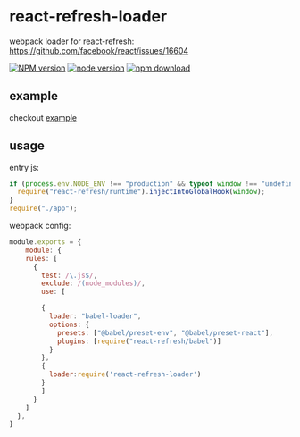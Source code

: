 # react-refresh-loader

webpack loader for react-refresh: https://github.com/facebook/react/issues/16604

[![NPM version][npm-image]][npm-url]
[![node version][node-image]][node-url]
[![npm download][download-image]][download-url]

[npm-image]: http://img.shields.io/npm/v/react-refresh-loader.svg?style=flat-square
[npm-url]: http://npmjs.org/package/react-refresh-loader
[travis-image]: https://img.shields.io/travis/yiminghe/react-refresh-loader.svg?style=flat-square
[travis-url]: https://travis-ci.org/yiminghe/react-refresh-loader
[coveralls-image]: https://img.shields.io/coveralls/yiminghe/react-refresh-loader.svg?style=flat-square
[coveralls-url]: https://coveralls.io/r/yiminghe/react-refresh-loader?branch=master
[gemnasium-image]: http://img.shields.io/gemnasium/yiminghe/react-refresh-loader.svg?style=flat-square
[gemnasium-url]: https://gemnasium.com/yiminghe/react-refresh-loader
[node-image]: https://img.shields.io/badge/node.js-%3E=10.0.0-green.svg?style=flat-square
[node-url]: http://nodejs.org/download/
[download-image]: https://img.shields.io/npm/dm/react-refresh-loader.svg?style=flat-square
[download-url]: https://npmjs.org/package/react-refresh-loader



## example

checkout [example](./example)

## usage

entry js:

```js
if (process.env.NODE_ENV !== "production" && typeof window !== "undefined") {
  require("react-refresh/runtime").injectIntoGlobalHook(window);
}
require("./app");
```

webpack config:

```js
module.exports = {
	module: {
    rules: [
      {
        test: /\.js$/,
        exclude: /(node_modules)/,
        use: [

        {
          loader: "babel-loader",
          options: {
            presets: ["@babel/preset-env", "@babel/preset-react"],
            plugins: [require("react-refresh/babel")]
          }
        },
        {
          loader:require('react-refresh-loader')
        }
        ]
      }
    ]
  },
}
```
